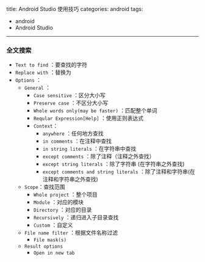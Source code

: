 title: Android Studio 使用技巧
categories: android
tags:
  - android
  - Android Studio
---

### 全文搜索 ###

*	`Text to find` ：要查找的字符  
*	`Replace with` ：替换为  
*	`Options` ：
	*	`General` ：  
		*	`Case sensitive` ：区分大小写
		*	`Preserve case` ：不区分大小写
		*	`Whole words only(may be faster)` ：匹配整个单词
		*	`Reqular Expression[Help]` ：使用正则表达式
		*	`Context`：
			*	`anywhere` ：任何地方查找
			*	`in comments` ：在注释中查找
			*	`in string literals` ：在字符串中查找
			*	`except comments` ：除了注释（注释之外查找）
			*	`except string literals` ：除了字符串 (在字符串之外查找)
			*	`except comments and string literals` ：除了注释和字符串(在注释和字符串之外查找)
	*	`Scope`：查找范围
		*	`Whole project` ：整个项目
		*	`Module` ：对应的模块
		*	`Directory` ：对应的目录
		*	`Recursively` ：递归进入子目录查找
		*	`Custom` ：自定义
	*	`File name filter` ：根据文件名称过滤
		*	`File mask(s)`
	*	`Result options`
		*	`Open in new tab`